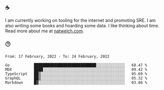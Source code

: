 ### ☕

I am currently working on tooling for the internet and promoting SRE. I am also writing some books and hoarding some data. I like thinking about time. Read more about me at [natwelch.com](https://natwelch.com).

### 🕒

<!--START_SECTION:waka-->
```text
From: 17 February, 2022 - To: 24 February, 2022

Go           ████████████████████████████░░░░░░░░░░░░░   68.47 % 
MDX          ████░░░░░░░░░░░░░░░░░░░░░░░░░░░░░░░░░░░░░   09.42 % 
TypeScript   ██▒░░░░░░░░░░░░░░░░░░░░░░░░░░░░░░░░░░░░░░   05.69 % 
GraphQL      ██▒░░░░░░░░░░░░░░░░░░░░░░░░░░░░░░░░░░░░░░   05.32 % 
Markdown     █▓░░░░░░░░░░░░░░░░░░░░░░░░░░░░░░░░░░░░░░░   03.86 % 
```
<!--END_SECTION:waka-->
